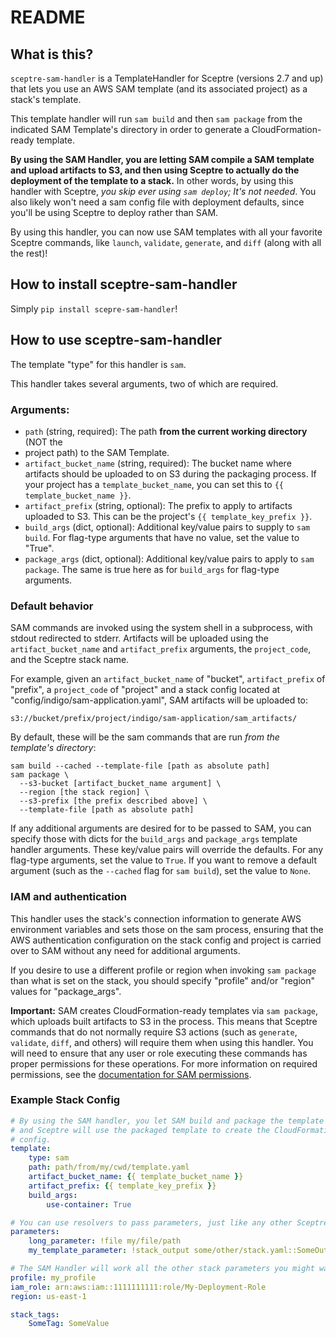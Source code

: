 # README

## What is this?
`sceptre-sam-handler` is a TemplateHandler for Sceptre (versions 2.7 and up) that lets you use an
AWS SAM template (and its associated project) as a stack's template.

This template handler will run `sam build` and then `sam package` from the indicated SAM Template's
directory in order to generate a CloudFormation-ready template.

**By using the SAM Handler, you are letting SAM compile a SAM template and upload artifacts to S3,
and then using Sceptre to actually do the deployment of the template to a stack.** In other words,
by using this handler with Sceptre, _you skip ever using `sam deploy`; It's not needed_. You also
likely won't need a sam config file with deployment defaults, since you'll be using Sceptre to
deploy rather than SAM.

By using this handler, you can now use SAM templates with all your favorite Sceptre commands, like
`launch`, `validate`, `generate`, and `diff` (along with all the rest)!

## How to install sceptre-sam-handler

Simply `pip install scepre-sam-handler`!

## How to use sceptre-sam-handler

The template "type" for this handler is `sam`.

This handler takes several arguments, two of which are required.

### Arguments:
* `path` (string, required): The path **from the current working directory** (NOT the
* project path) to the SAM Template.
* `artifact_bucket_name` (string, required): The bucket name where artifacts should be uploaded to
on S3 during the packaging process. If your project has a `template_bucket_name`, you can set this
to `{{ template_bucket_name }}`.
* `artifact_prefix` (string, optional): The prefix to apply to artifacts uploaded to S3. This can be
the project's `{{ template_key_prefix }}`.
* `build_args` (dict, optional): Additional key/value pairs to supply to `sam build`. For
flag-type arguments that have no value, set the value to "True".
* `package_args` (dict, optional): Additional key/value pairs to apply to `sam package`. The
same is true here as for `build_args` for flag-type arguments.

### Default behavior
SAM commands are invoked using the system shell in a subprocess, with stdout redirected to stderr.
Artifacts will be uploaded using the `artifact_bucket_name` and `artifact_prefix` arguments, the
`project_code`, and the Sceptre stack name.

For example, given an `artifact_bucket_name` of "bucket", `artifact_prefix` of "prefix", a
`project_code` of "project" and a stack config located at "config/indigo/sam-application.yaml", SAM
artifacts will be uploaded to:

`s3://bucket/prefix/project/indigo/sam-application/sam_artifacts/`

By default, these will be the sam commands that are run _from the template's directory_:
```shell
sam build --cached --template-file [path as absolute path]
sam package \
  --s3-bucket [artifact_bucket_name argument] \
  --region [the stack region] \
  --s3-prefix [the prefix described above] \
  --template-file [path as absolute path]
```

If any additional arguments are desired for to be passed to SAM, you can specify those with dicts for
the `build_args` and `package_args` template handler arguments. These key/value pairs will
override the defaults. For any flag-type arguments, set the value to `True`. If you want to remove
a default argument (such as the `--cached` flag for `sam build`), set the value to `None`.

### IAM and authentication

This handler uses the stack's connection information to generate AWS environment variables and sets
those on the sam process, ensuring that the AWS authentication configuration on the stack config and
project is carried over to SAM without any need for additional arguments.

If you desire to use a different profile or region when invoking `sam package` than what is set on
the stack, you should specify "profile" and/or "region" values for "package_args".


**Important:** SAM creates CloudFormation-ready templates via `sam package`, which uploads built
artifacts to S3 in the process. This means that Sceptre commands that do not normally require S3
actions (such as `generate`, `validate`, `diff`, and others) will require them when using this
handler. You will need to ensure that any user or role executing these commands has proper
permissions for these operations. For more information on required permissions, see the
[documentation for SAM permissions](
https://docs.aws.amazon.com/serverless-application-model/latest/developerguide/sam-permissions.html).

### Example Stack Config
```yaml
# By using the SAM handler, you let SAM build and package the template and upload artifacts to S3
# and Sceptre will use the packaged template to create the CloudFormation stack, using the stack
# config.
template:
    type: sam
    path: path/from/my/cwd/template.yaml
    artifact_bucket_name: {{ template_bucket_name }}
    artifact_prefix: {{ template_key_prefix }}
    build_args:
        use-container: True

# You can use resolvers to pass parameters, just like any other Sceptre stack!
parameters:
    long_parameter: !file my/file/path
    my_template_parameter: !stack_output some/other/stack.yaml::SomeOutput

# The SAM Handler will work all the other stack parameters you might want to use too!
profile: my_profile
iam_role: arn:aws:iam::1111111111:role/My-Deployment-Role
region: us-east-1

stack_tags:
    SomeTag: SomeValue
```
